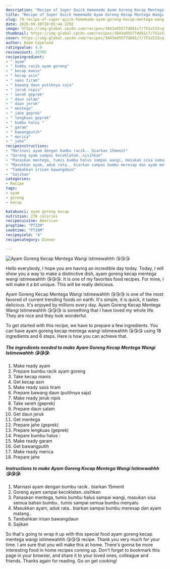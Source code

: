 ```yaml
---
description: "Recipe of Super Quick Homemade Ayam Goreng Kecap Mentega Wangi Istimewahhh 😘😘😘"
title: "Recipe of Super Quick Homemade Ayam Goreng Kecap Mentega Wangi Istimewahhh 😘😘😘"
slug: 79-recipe-of-super-quick-homemade-ayam-goreng-kecap-mentega-wangi-istimewahhh
date: 2020-09-30T20:01:44.229Z
image: https://img-global.cpcdn.com/recipes/3843e05577d681c7/751x532cq70/ayam-goreng-kecap-mentega-wangi-istimewahhh-😘😘😘-foto-resep-utama.jpg
thumbnail: https://img-global.cpcdn.com/recipes/3843e05577d681c7/751x532cq70/ayam-goreng-kecap-mentega-wangi-istimewahhh-😘😘😘-foto-resep-utama.jpg
cover: https://img-global.cpcdn.com/recipes/3843e05577d681c7/751x532cq70/ayam-goreng-kecap-mentega-wangi-istimewahhh-😘😘😘-foto-resep-utama.jpg
author: Adam Copeland
ratingvalue: 4.9
reviewcount: 33705
recipeingredient:
- " ayam"
- " bumbu racik ayam goreng"
- " kecap manis"
- " kecap asin"
- " saos tiram"
- " bawang daun putihnya saja"
- " jeruk nipis"
- " sereh geprek"
- " daun salam"
- " daun jeruk"
- " mentega"
- " jahe geprek"
- " lengkuas geprek"
- " bumbu halus "
- " garam"
- " bawangputih"
- " merica"
- " jahe"
recipeinstructions:
- "Marinasi ayam dengan bumbu racik.. biarkan 15menit"
- "Goreng ayam sampai kecoklatan..sisihkan"
- "Panaskan mentega, tumis bumbu halus sampai wangi, masukan sisa semua bahan bumbu.. tumis sampai semua bumbu menyatu"
- "Masukkan ayam, aduk rata.. biarkan sampai bumbu meresap dan ayam matang.."
- "Tambahkan irisan bawangdaun"
- "Sajikan"
categories:
- Recipe
tags:
- ayam
- goreng
- kecap

katakunci: ayam goreng kecap 
nutrition: 278 calories
recipecuisine: American
preptime: "PT32M"
cooktime: "PT38M"
recipeyield: "4"
recipecategory: Dinner

---
```



![Ayam Goreng Kecap Mentega Wangi Istimewahhh 😘😘😘](https://img-global.cpcdn.com/recipes/3843e05577d681c7/751x532cq70/ayam-goreng-kecap-mentega-wangi-istimewahhh-😘😘😘-foto-resep-utama.jpg)

Hello everybody, I hope you are having an incredible day today. Today, I will show you a way to make a distinctive dish, ayam goreng kecap mentega wangi istimewahhh 😘😘😘. It is one of my favorites food recipes. For mine, I will make it a bit unique. This will be really delicious.



Ayam Goreng Kecap Mentega Wangi Istimewahhh 😘😘😘 is one of the most favored of current trending foods on earth. It's simple, it is quick, it tastes delicious. It's enjoyed by millions every day. Ayam Goreng Kecap Mentega Wangi Istimewahhh 😘😘😘 is something that I have loved my whole life. They are nice and they look wonderful.


To get started with this recipe, we have to prepare a few ingredients. You can have ayam goreng kecap mentega wangi istimewahhh 😘😘😘 using 18 ingredients and 6 steps. Here is how you can achieve that.

<!--inarticleads1-->

##### The ingredients needed to make Ayam Goreng Kecap Mentega Wangi Istimewahhh 😘😘😘:

1. Make ready  ayam
1. Prepare  bumbu racik ayam goreng
1. Take  kecap manis
1. Get  kecap asin
1. Make ready  saos tiram
1. Prepare  bawang daun (putihnya saja)
1. Make ready  jeruk nipis
1. Take  sereh (geprek)
1. Prepare  daun salam
1. Get  daun jeruk
1. Get  mentega
1. Prepare  jahe (geprek)
1. Prepare  lengkuas (geprek)
1. Prepare  bumbu halus :
1. Make ready  garam
1. Get  bawangputih
1. Make ready  merica
1. Prepare  jahe




<!--inarticleads2-->

##### Instructions to make Ayam Goreng Kecap Mentega Wangi Istimewahhh 😘😘😘:

1. Marinasi ayam dengan bumbu racik.. biarkan 15menit
1. Goreng ayam sampai kecoklatan..sisihkan
1. Panaskan mentega, tumis bumbu halus sampai wangi, masukan sisa semua bahan bumbu.. tumis sampai semua bumbu menyatu
1. Masukkan ayam, aduk rata.. biarkan sampai bumbu meresap dan ayam matang..
1. Tambahkan irisan bawangdaun
1. Sajikan




So that's going to wrap it up with this special food ayam goreng kecap mentega wangi istimewahhh 😘😘😘 recipe. Thank you very much for your time. I am sure that you will make this at home. There's gonna be more interesting food in home recipes coming up. Don't forget to bookmark this page in your browser, and share it to your loved ones, colleague and friends. Thanks again for reading. Go on get cooking!
